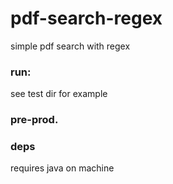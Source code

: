 # pdf-search-regex

simple pdf search with regex


### run:

see test dir for example

### pre-prod.



### deps

requires java on machine
